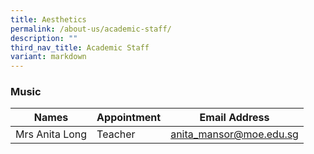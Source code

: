 ```yaml
---
title: Aesthetics
permalink: /about-us/academic-staff/
description: ""
third_nav_title: Academic Staff
variant: markdown
---
```

### **Music**

| Names | Appointment |  Email Address |
|---|---|---|
| Mrs Anita Long | Teacher | [anita_mansor@moe.edu.sg](mailto:anita_mansor@moe.edu.sg) |
